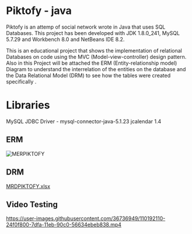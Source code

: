 # Piktofy - java

Piktofy is an attemp of social network wrote in Java that uses SQL Databases. This project has been developed with JDK 1.8.0_241, MySQL 5.7.29 and Workbench 8.0 and NetBeans IDE 8.2. 

This is an educational project that shows the implementation of relational Databases on code using the MVC (Model-view-controller) design pattern. 
Also in this Project will be attached the ERM (Entity-relationship model) Diagram to understand the interrelation of the entities on the database and the Data Relational Model (DRM) to see how the tables were created specifically .

# Libraries 
MySQL JDBC Driver - mysql-connector-java-5.1.23
jcalendar 1.4

## ERM
![MERPIKTOFY](https://user-images.githubusercontent.com/36736949/110192047-d4799a80-7df9-11eb-9fe6-2984e8395582.png)

## DRM
[MRDPIKTOFY.xlsx](https://github.com/danielcotes2504/Piktofy/files/6094553/MRDPIKTOFY.xlsx)

## Video Testing

https://user-images.githubusercontent.com/36736949/110192110-24f0f800-7dfa-11eb-90c0-56634ebeb838.mp4

